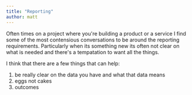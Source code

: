 ```yaml
---
title: "Reporting"
author: matt
---
```


Often times on a project where you're building a product or a service I find some of the most contensious conversations to be around the reporting requirements. Particularly when its something new its often not clear on what is needed and there's a tempatation to want all the things.

I think that there are a few things that can help:

1. be really clear on the data you have and what that data means
2. eggs not cakes
3. outcomes
